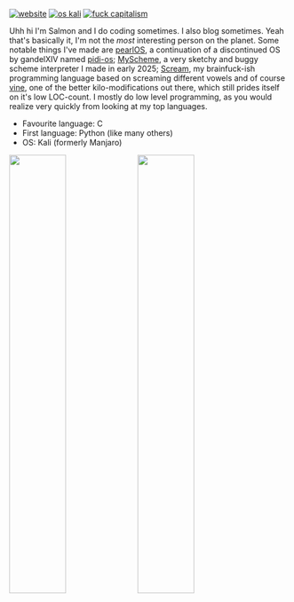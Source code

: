 <a href="https://callmesalmon.github.io/"><img src="https://img.shields.io/badge/website-callmesalmon.github.io-black?labelColor=000102&color=17e845&style=flat-square" alt="website"></a>
<a href="https://https://www.kali.org/"><img src="https://img.shields.io/badge/os-kali-black?labelColor=000102&color=17e845&style=flat-square" alt="os kali"></a>
<a href="#"><img src="https://img.shields.io/badge/fuck-capitalism-black?labelColor=000102&color=17e845&style=flat-square" alt="fuck capitalism"></a>

Uhh hi I'm Salmon and I do coding sometimes. I also blog sometimes. Yeah that's basically it, I'm not the *most* interesting person on the planet.
Some notable things I've made are [pearlOS](https://github.com/callmesalmon/pearlOS), a continuation of a discontinued OS by gandelXIV named
[pidi-os](https://github.com/gandelXIV/pidi-os); [MyScheme](https://github.com/callmesalmon/myscheme), a very sketchy and buggy scheme interpreter
I made in early 2025; [Scream](https://github.com/callmesalmon/scream), my brainfuck-ish programming language based on screaming different vowels
and of course [vine](https://github.com/callmesalmon/vine), one of the better kilo-modifications out there, which still prides itself on it's low
LOC-count. I mostly do low level programming, as you would realize very quickly from looking at my top languages.

* Favourite language: C
* First language: Python (like many others)
* OS: Kali (formerly Manjaro)

<a href="#"><img width="45%" src="https://github-readme-stats.vercel.app/api/top-langs/?username=callmesalmon&theme=nord&border_radius=0&layout=compact&bg_color=000102&title_color=17e845&icon_color=17e845&text_color=ffffff&border_color=000102"/></a>
<a href="#"><img width="45%" src="https://github-readme-stats.vercel.app/api/?username=callmesalmon&theme=nord&border_radius=0&show_icons=true&layout=compact&bg_color=000102&title_color=17e845&icon_color=17e845&text_color=ffffff&border_color=000102"/></a>
